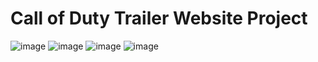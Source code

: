 ﻿# Call of Duty Trailer Website Project

![image](https://user-images.githubusercontent.com/94992378/172302063-34790aab-73a8-440a-8d83-7dfeef7a2ad2.png)
![image](https://user-images.githubusercontent.com/94992378/172302152-07ac8b4c-39ae-4019-ac82-3715c28fbf8d.png)
![image](https://user-images.githubusercontent.com/94992378/172302210-90aaf50b-7175-4472-874a-bfc888d8f1cc.png)
![image](https://user-images.githubusercontent.com/94992378/172302234-69850c54-83f5-404b-b6f8-e26af6bc5e53.png)
